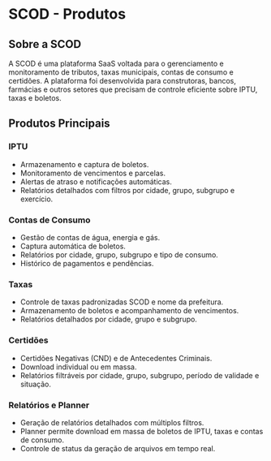 # SCOD - Produtos

## Sobre a SCOD
A SCOD é uma plataforma SaaS voltada para o gerenciamento e monitoramento de tributos, taxas municipais, contas de consumo e certidões. A plataforma foi desenvolvida para construtoras, bancos, farmácias e outros setores que precisam de controle eficiente sobre IPTU, taxas e boletos.

## Produtos Principais

### IPTU
- Armazenamento e captura de boletos.
- Monitoramento de vencimentos e parcelas.
- Alertas de atraso e notificações automáticas.
- Relatórios detalhados com filtros por cidade, grupo, subgrupo e exercício.

### Contas de Consumo
- Gestão de contas de água, energia e gás.
- Captura automática de boletos.
- Relatórios por cidade, grupo, subgrupo e tipo de consumo.
- Histórico de pagamentos e pendências.

### Taxas
- Controle de taxas padronizadas SCOD e nome da prefeitura.
- Armazenamento de boletos e acompanhamento de vencimentos.
- Relatórios detalhados por cidade, grupo e subgrupo.

### Certidões
- Certidões Negativas (CND) e de Antecedentes Criminais.
- Download individual ou em massa.
- Relatórios filtráveis por cidade, grupo, subgrupo, período de validade e situação.

### Relatórios e Planner
- Geração de relatórios detalhados com múltiplos filtros.
- Planner permite download em massa de boletos de IPTU, taxas e contas de consumo.
- Controle de status da geração de arquivos em tempo real.
